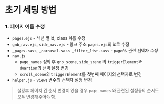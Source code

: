 # 초기 세팅 방법

### 1. 페이지 이름 수정
* `pages.ejs` - 섹션 별 id, class 이름 수정
* `gnb_nav.ejs`, `side_nav.ejs` - 링크 주소 `pages.ejs`의 id로 수정
* `_pages.sass`, `_carousel.sass`, `_filter_list.sass` - `page0$` 관련 선택자 수정
* `nav.js` 
  * `page_names` 정의 후 `gnb_scene`, `side_scene` 의 `triggerElement`와 `duartion`의 선택 설정 변경
  * `scroll_scene`의 `triggerElement`를 첫번째 페이지의 선택자로 변경
* `helper.js` - `views` 변수의 선택자 설정 변경

> 설정후 페이지 간 순서 변경이 있을 경우 `page_names` 와 관련된 설정들의 순서도 모두 변경해주어야 함.


